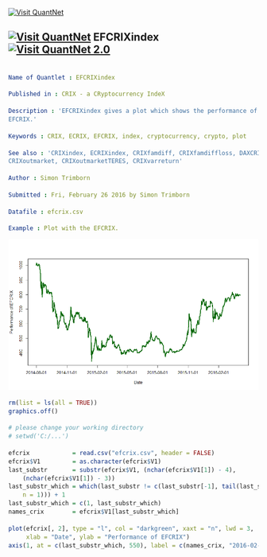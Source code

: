 
[<img src="https://github.com/QuantLet/Styleguide-and-FAQ/blob/master/pictures/banner.png" width="880" alt="Visit QuantNet">](http://quantlet.de/index.php?p=info)

## [<img src="https://github.com/QuantLet/Styleguide-and-Validation-procedure/blob/master/pictures/qloqo.png" alt="Visit QuantNet">](http://quantlet.de/) **EFCRIXindex** [<img src="https://github.com/QuantLet/Styleguide-and-Validation-procedure/blob/master/pictures/QN2.png" width="60" alt="Visit QuantNet 2.0">](http://quantlet.de/d3/ia)

```yaml

Name of Quantlet : EFCRIXindex

Published in : CRIX - a CRyptocurrency IndeX

Description : 'EFCRIXindex gives a plot which shows the performance of the cryptocurrency index
EFCRIX.'

Keywords : CRIX, ECRIX, EFCRIX, index, cryptocurrency, crypto, plot

See also : 'CRIXindex, ECRIXindex, CRIXfamdiff, CRIXfamdiffloss, DAXCRIXloss, CRIXhnoptions,
CRIXoutmarket, CRIXoutmarketTERES, CRIXvarreturn'

Author : Simon Trimborn

Submitted : Fri, February 26 2016 by Simon Trimborn

Datafile : efcrix.csv

Example : Plot with the EFCRIX.

```

![Picture1](EFCRIXindex_plot.png)


```r
rm(list = ls(all = TRUE))
graphics.off()

# please change your working directory 
# setwd('C:/...')

efcrix            = read.csv("efcrix.csv", header = FALSE)
efcrix$V1         = as.character(efcrix$V1)
last_substr       = substr(efcrix$V1, (nchar(efcrix$V1[1]) - 4), 
    (nchar(efcrix$V1[1]) - 3))
last_substr_which = which(last_substr != c(last_substr[-1], tail(last_substr, 
    n = 1))) + 1
last_substr_which = c(1, last_substr_which)
names_crix        = efcrix$V1[last_substr_which]

plot(efcrix[, 2], type = "l", col = "darkgreen", xaxt = "n", lwd = 3, 
     xlab = "Date", ylab = "Performance of EFCRIX")
axis(1, at = c(last_substr_which, 550), label = c(names_crix, "2016-02-01"))
```
